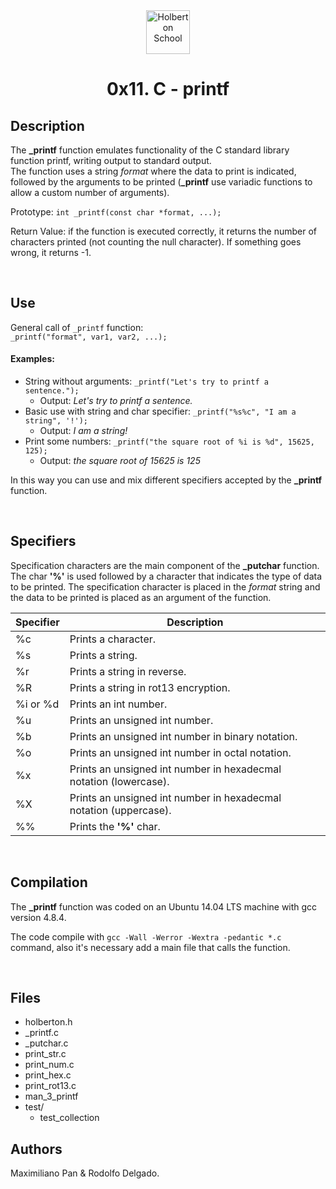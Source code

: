 <div align=center>
    <img style="height:70px;text-align:center" src="https://dl.dropboxusercontent.com/s/bfcg5nzqunl9q6c/Holberton.png?dl=0" alt="Holberton School"/>
    <h1 align="center">0x11. C - printf</h1>
</div>

## Description

The **_printf** function emulates functionality of the C standard library function printf, writing output to standard output.  
The function uses a string *format* where the data to print is indicated, followed by the arguments to be printed (**_printf** use variadic functions to allow a custom number of arguments). 

Prototype: ``int _printf(const char *format, ...);``

Return Value: if the function is executed correctly, it returns the number of characters printed (not counting the null character). If something goes wrong, it returns -1.

<br>

## Use

General call of `_printf` function:  
``_printf("format", var1, var2, ...);``

#### Examples:

* String without arguments: ``_printf("Let's try to printf a sentence.");``
    * Output: *Let's try to printf a sentence.*
* Basic use with string and char specifier: ``_printf("%s%c", "I am a string", '!');``
    * Output: *I am a string!*
* Print some numbers: ``_printf("the square root of %i is %d", 15625, 125);``
    * Output: *the square root of 15625 is 125*

In this way you can use and mix different specifiers accepted by the **_printf** function.

<br>

## Specifiers

Specification characters are the main component of the **_putchar** function.
The char **'%'** is used followed by a character that indicates the type of data to be printed.
The specification character is placed in the *format* string and the data to be printed is placed as an argument of the function.

| Specifier | Description                                       |
|-----------|---------------------------------------------------|
| %c        | Prints a character.                               |
| %s        | Prints a string.                                  |
| %r        | Prints a string in reverse.                       |
| %R        | Prints a string in rot13 encryption.                                          |          |
| %i or %d  | Prints an int number.                             |
| %u        | Prints an unsigned int number.                    |
| %b        | Prints an unsigned int number in binary notation. |
| %o        | Prints an unsigned int number in octal notation. |
| %x        | Prints an unsigned int number in hexadecmal notation (lowercase). |
| %X        | Prints an unsigned int number in hexadecmal notation (uppercase). |
| %%        | Prints the **'%'** char.                   |

<br>

## Compilation

The **_printf** function was coded on an Ubuntu 14.04 LTS machine with gcc version 4.8.4.

The code compile with ``gcc -Wall -Werror -Wextra -pedantic *.c`` command, also it's necessary add a main file that calls the function.

<br>

## Files

- holberton.h
- _printf.c
- _putchar.c
- print_str.c
- print_num.c
- print_hex.c
- print_rot13.c
- man_3_printf
- test/
    - test_collection

## Authors

Maximiliano Pan & Rodolfo Delgado.